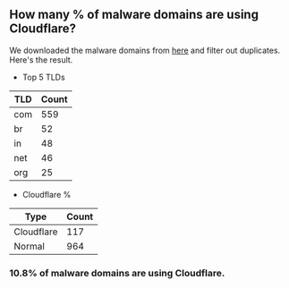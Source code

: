 ## How many % of malware domains are using Cloudflare?


We downloaded the malware domains from [here](https://urlhaus.abuse.ch) and filter out duplicates.
Here's the result.


[//]: # (start replacement)


- Top 5 TLDs

| TLD | Count |
| --- | --- |
| com | 559 |
| br | 52 |
| in | 48 |
| net | 46 |
| org | 25 |


- Cloudflare %

| Type | Count |
| --- | --- |
| Cloudflare | 117 |
| Normal | 964 |


### 10.8% of malware domains are using Cloudflare.